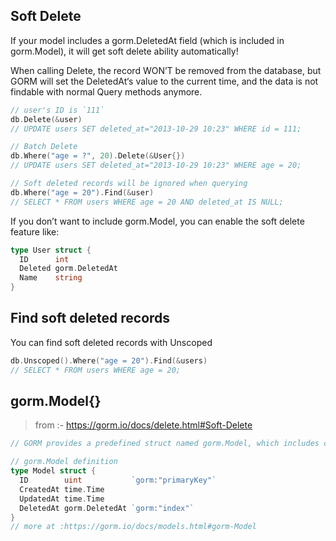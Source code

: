 
## Soft Delete


If your model includes a gorm.DeletedAt field (which is included in gorm.Model), it will get soft delete ability automatically!

When calling Delete, the record WON’T be removed from the database, but GORM will set the DeletedAt‘s value to the current time, and the data is not findable with normal Query methods anymore.
```go
// user's ID is `111`
db.Delete(&user)
// UPDATE users SET deleted_at="2013-10-29 10:23" WHERE id = 111;

// Batch Delete
db.Where("age = ?", 20).Delete(&User{})
// UPDATE users SET deleted_at="2013-10-29 10:23" WHERE age = 20;

// Soft deleted records will be ignored when querying
db.Where("age = 20").Find(&user)
// SELECT * FROM users WHERE age = 20 AND deleted_at IS NULL;
```
If you don’t want to include gorm.Model, you can enable the soft delete feature like:
```go
type User struct {
  ID      int
  Deleted gorm.DeletedAt
  Name    string
}
```
## Find soft deleted records

You can find soft deleted records with Unscoped
```go
db.Unscoped().Where("age = 20").Find(&users)
// SELECT * FROM users WHERE age = 20;
```
## gorm.Model{}
> from :- https://gorm.io/docs/delete.html#Soft-Delete
```go
// GORM provides a predefined struct named gorm.Model, which includes commonly used fields:

// gorm.Model definition
type Model struct {
  ID        uint           `gorm:"primaryKey"`
  CreatedAt time.Time
  UpdatedAt time.Time
  DeletedAt gorm.DeletedAt `gorm:"index"`
}
// more at :https://gorm.io/docs/models.html#gorm-Model
```
